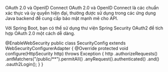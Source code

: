 OAuth 2.0 và OpenID Connect
   OAuth 2.0 và OpenID Connect là các chuẩn xác thực và ủy quyền hiện đại, thường được sử dụng trong các ứng dụng Java backend để cung cấp bảo mật mạnh mẽ cho API.

Với Spring Boot, bạn có thể sử dụng thư viện Spring Security OAuth2 để tích hợp OAuth 2.0 một cách dễ dàng.


@EnableWebSecurity
public class SecurityConfig extends WebSecurityConfigurerAdapter {
@Override
protected void configure(HttpSecurity http) throws Exception {
http
.authorizeRequests()
.antMatchers("/public/**").permitAll()
.anyRequest().authenticated()
.and()
.oauth2Login();
}
}



